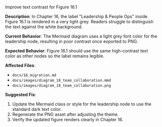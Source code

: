 Improve text contrast for Figure 16.1

**Description**: In Chapter 16, the label "Leadership & People Ops" inside Figure 16.1 is rendered in a very light grey. Readers struggle to distinguish the text against the white background.

**Current Behavior**: The Mermaid diagram uses a light grey font color for the leadership node, resulting in poor contrast once exported to PNG.

**Expected Behavior**: Figure 16.1 should use the same high-contrast text color as other nodes so the label remains legible.

**Affected Files**:
- `docs/16_migration.md`
- `docs/images/diagram_18_team_collaboration.mmd`
- `docs/images/diagram_18_team_collaboration.png`

**Suggested Fix**:
1. Update the Mermaid class or style for the leadership node to use the standard dark text color.
2. Regenerate the PNG asset after adjusting the theme.
3. Verify the updated figure renders clearly in Chapter 16.
